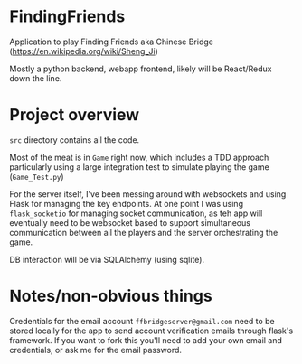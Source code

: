 FindingFriends
==============

Application to play Finding Friends aka Chinese Bridge (https://en.wikipedia.org/wiki/Sheng_Ji)

Mostly a python backend, webapp frontend, likely will be React/Redux down the line.

# Project overview
`src` directory contains all the code.

Most of the meat is in `Game` right now, which includes a TDD approach particularly
using a large integration test to simulate playing the game (`Game_Test.py`)

For the server itself, I've been messing around with websockets and using Flask for
managing the key endpoints. At one point I was using `flask_socketio` for managing
socket communication, as teh app will eventually need to be websocket based to support
simultaneous communication between all the players and the server orchestrating the game.

DB interaction will be via SQLAlchemy (using sqlite).

# Notes/non-obvious things
Credentials for the email account `ffbridgeserver@gmail.com` need to be stored
locally for the app to send account verification emails through flask's framework.
If you want to fork this you'll need to add your own email and credentials, or
ask me for the email password.